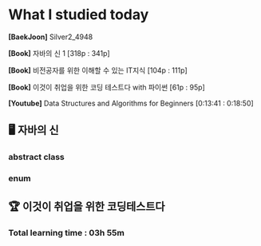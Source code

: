 <h1>What I studied today</h1>

<strong>[BaekJoon]</strong> Silver2_4948

<strong>[Book]</strong> 자바의 신 1 [318p : 341p]

<strong>[Book]</strong> 비전공자를 위한 이해할 수 있는 IT지식 [104p : 111p]

<strong>[Book]</strong> 이것이 취업을 위한 코딩 테스트다 with 파이썬 [61p : 95p]

<strong>[Youtube]</strong> Data Structures and Algorithms for Beginners [0:13:41 : 0:18:50]

## 🖥 자바의 신

<h3>abstract class</h3>

<h3>enum</h3>

<h2>🏆 이것이 취업을 위한 코딩테스트다</h2>



<h3>Total learning time : 03h 55m</h3>

